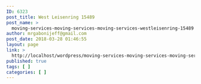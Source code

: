 ```yaml
---
ID: 6323
post_title: West Leisenring 15489
post_name: >
  moving-services-moving-services-moving-services-westleisenring-15489
author: mrgabonijeff@gmail.com
post_date: 2018-03-28 01:46:55
layout: page
link: >
  http://localhost/wordpress/moving-services-moving-services-moving-services-westleisenring-15489/
published: true
tags: [ ]
categories: [ ]
---
```

